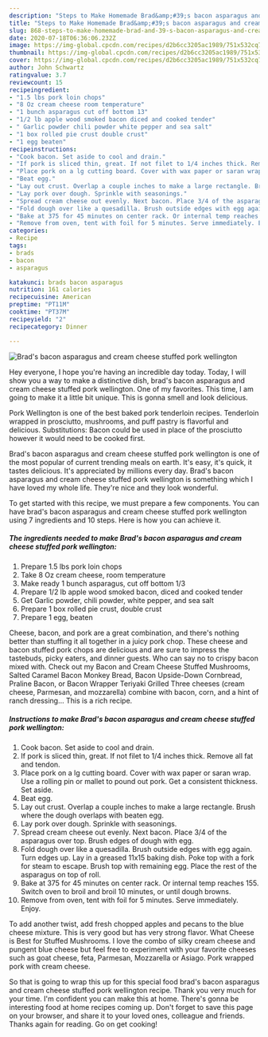 ```yaml
---
description: "Steps to Make Homemade Brad&amp;#39;s bacon asparagus and cream cheese stuffed pork wellington"
title: "Steps to Make Homemade Brad&amp;#39;s bacon asparagus and cream cheese stuffed pork wellington"
slug: 868-steps-to-make-homemade-brad-and-39-s-bacon-asparagus-and-cream-cheese-stuffed-pork-wellington
date: 2020-07-18T06:36:06.232Z
image: https://img-global.cpcdn.com/recipes/d2b6cc3205ac1989/751x532cq70/brads-bacon-asparagus-and-cream-cheese-stuffed-pork-wellington-recipe-main-photo.jpg
thumbnail: https://img-global.cpcdn.com/recipes/d2b6cc3205ac1989/751x532cq70/brads-bacon-asparagus-and-cream-cheese-stuffed-pork-wellington-recipe-main-photo.jpg
cover: https://img-global.cpcdn.com/recipes/d2b6cc3205ac1989/751x532cq70/brads-bacon-asparagus-and-cream-cheese-stuffed-pork-wellington-recipe-main-photo.jpg
author: John Schwartz
ratingvalue: 3.7
reviewcount: 15
recipeingredient:
- "1.5 lbs pork loin chops"
- "8 Oz cream cheese room temperature"
- "1 bunch asparagus cut off bottom 13"
- "1/2 lb apple wood smoked bacon diced and cooked tender"
- " Garlic powder chili powder white pepper and sea salt"
- "1 box rolled pie crust double crust"
- "1 egg beaten"
recipeinstructions:
- "Cook bacon. Set aside to cool and drain."
- "If pork is sliced thin, great. If not filet to 1/4 inches thick. Remove all fat and tendon."
- "Place pork on a lg cutting board. Cover with wax paper or saran wrap. Use a rolling pin or mallet to pound out pork. Get a consistent thickness. Set aside."
- "Beat egg."
- "Lay out crust. Overlap a couple inches to make a large rectangle. Brush where the dough overlaps with beaten egg."
- "Lay pork over dough. Sprinkle with seasonings."
- "Spread cream cheese out evenly. Next bacon. Place 3/4 of the asparagus over top. Brush edges of dough with egg."
- "Fold dough over like a quesadilla. Brush outside edges with egg again. Turn edges up. Lay in a greased 11x15 baking dish. Poke top with a fork for steam to escape. Brush top with remaining egg. Place the rest of the asparagus on top of roll."
- "Bake at 375 for 45 minutes on center rack. Or internal temp reaches 155. Switch oven to broil and broil 10 minutes, or until dough browns."
- "Remove from oven, tent with foil for 5 minutes. Serve immediately. Enjoy."
categories:
- Recipe
tags:
- brads
- bacon
- asparagus

katakunci: brads bacon asparagus 
nutrition: 161 calories
recipecuisine: American
preptime: "PT11M"
cooktime: "PT37M"
recipeyield: "2"
recipecategory: Dinner

---
```



![Brad&#39;s bacon asparagus and cream cheese stuffed pork wellington](https://img-global.cpcdn.com/recipes/d2b6cc3205ac1989/751x532cq70/brads-bacon-asparagus-and-cream-cheese-stuffed-pork-wellington-recipe-main-photo.jpg)

Hey everyone, I hope you're having an incredible day today. Today, I will show you a way to make a distinctive dish, brad&#39;s bacon asparagus and cream cheese stuffed pork wellington. One of my favorites. This time, I am going to make it a little bit unique. This is gonna smell and look delicious.

Pork Wellington is one of the best baked pork tenderloin recipes. Tenderloin wrapped in prosciutto, mushrooms, and puff pastry is flavorful and delicious. Substitutions: Bacon could be used in place of the prosciutto however it would need to be cooked first.

Brad&#39;s bacon asparagus and cream cheese stuffed pork wellington is one of the most popular of current trending meals on earth. It's easy, it's quick, it tastes delicious. It's appreciated by millions every day. Brad&#39;s bacon asparagus and cream cheese stuffed pork wellington is something which I have loved my whole life. They're nice and they look wonderful.


To get started with this recipe, we must prepare a few components. You can have brad&#39;s bacon asparagus and cream cheese stuffed pork wellington using 7 ingredients and 10 steps. Here is how you can achieve it.

<!--inarticleads1-->

##### The ingredients needed to make Brad&#39;s bacon asparagus and cream cheese stuffed pork wellington:

1. Prepare 1.5 lbs pork loin chops
1. Take 8 Oz cream cheese, room temperature
1. Make ready 1 bunch asparagus, cut off bottom 1/3
1. Prepare 1/2 lb apple wood smoked bacon, diced and cooked tender
1. Get  Garlic powder, chili powder, white pepper, and sea salt
1. Prepare 1 box rolled pie crust, double crust
1. Prepare 1 egg, beaten


Cheese, bacon, and pork are a great combination, and there&#39;s nothing better than stuffing it all together in a juicy pork chop. These cheese and bacon stuffed pork chops are delicious and are sure to impress the tastebuds, picky eaters, and dinner guests. Who can say no to crispy bacon mixed with. Check out my Bacon and Cream Cheese Stuffed Mushrooms, Salted Caramel Bacon Monkey Bread, Bacon Upside-Down Cornbread, Praline Bacon, or Bacon Wrapper Teriyaki Grilled Three cheeses (cream cheese, Parmesan, and mozzarella) combine with bacon, corn, and a hint of ranch dressing… This is a rich recipe. 

<!--inarticleads2-->

##### Instructions to make Brad&#39;s bacon asparagus and cream cheese stuffed pork wellington:

1. Cook bacon. Set aside to cool and drain.
1. If pork is sliced thin, great. If not filet to 1/4 inches thick. Remove all fat and tendon.
1. Place pork on a lg cutting board. Cover with wax paper or saran wrap. Use a rolling pin or mallet to pound out pork. Get a consistent thickness. Set aside.
1. Beat egg.
1. Lay out crust. Overlap a couple inches to make a large rectangle. Brush where the dough overlaps with beaten egg.
1. Lay pork over dough. Sprinkle with seasonings.
1. Spread cream cheese out evenly. Next bacon. Place 3/4 of the asparagus over top. Brush edges of dough with egg.
1. Fold dough over like a quesadilla. Brush outside edges with egg again. Turn edges up. Lay in a greased 11x15 baking dish. Poke top with a fork for steam to escape. Brush top with remaining egg. Place the rest of the asparagus on top of roll.
1. Bake at 375 for 45 minutes on center rack. Or internal temp reaches 155. Switch oven to broil and broil 10 minutes, or until dough browns.
1. Remove from oven, tent with foil for 5 minutes. Serve immediately. Enjoy.


To add another twist, add fresh chopped apples and pecans to the blue cheese mixture. This is very good but has very strong flavor. What Cheese is Best for Stuffed Mushrooms. I love the combo of silky cream cheese and pungent blue cheese but feel free to experiment with your favorite cheeses such as goat cheese, feta, Parmesan, Mozzarella or Asiago. Pork wrapped pork with cream cheese. 

So that is going to wrap this up for this special food brad&#39;s bacon asparagus and cream cheese stuffed pork wellington recipe. Thank you very much for your time. I'm confident you can make this at home. There's gonna be interesting food at home recipes coming up. Don't forget to save this page on your browser, and share it to your loved ones, colleague and friends. Thanks again for reading. Go on get cooking!
